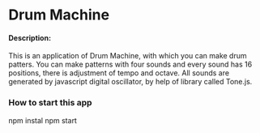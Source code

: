 # Drum Machine
#### Description:
This is an application of Drum Machine, with which you can make drum patters. You can make patterns with four sounds and every sound has 16 positions, there is adjustment of tempo and octave. All sounds are generated by javascript digital oscillator, by help of library called Tone.js.

### How to start this app
npm instal
npm start

